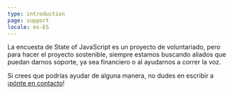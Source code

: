 ```yaml
---
type: introduction
page: support
locale: es-ES
---
```

La encuesta de State of JavaScript es un proyecto de voluntariado, pero para hacer el proyecto sostenible, siempre estamos buscando aliados que puedan darnos soporte, ya sea financiero o al ayudarnos a correr la voz.

Si crees que podrías ayudar de alguna manera, no dudes en escribir a
¡<a href="mailto:hello@stateofjs.com">pónte en contacto</a>!
